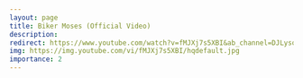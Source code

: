 ```yaml
---
layout: page
title: Biker Moses (Official Video)
description: 
redirect: https://www.youtube.com/watch?v=fMJXj7s5XBI&ab_channel=DJLysosome
img: https://img.youtube.com/vi/fMJXj7s5XBI/hqdefault.jpg
importance: 2
---
```


